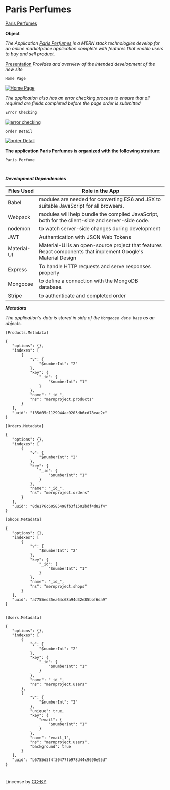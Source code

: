# Paris Perfumes

[Paris Perfumes](https://morning-escarpment-49800.herokuapp.com/) 

**Object**

*The Application [Paris Perfumes](https://morning-escarpment-49800.herokuapp.com/) is a MERN stack technologies develop for an online marketplace application complete with features that enable users to buy and sell product.*

[Presentation](https://github.com/fpinder/Project3/blob/master/ParisPerfume.pptx?raw=true) *Provides and overview of the intended development of the new site*

`Home Page`

<a href="#"><img src="/" alt="Home Page"></a>


*The application also has an error checking process to ensure that all required are fields completed before the page order is submitted*

`Error Checking`

<a href="#"><img src="/" alt="error checking"></a>

`order Detail`

<a href="#"><img src="/" alt="order Detail"></a>

**The application Paris Perfumes is organized with the following struiture:** 

```
Paris Perfume 
    
    
```


**_Development Dependencies_**


 Files Used   |  Role in the App                                                                  |
| ------------ | -------------------------------------------------------------------------------------- |
| Babel | modules are needed for converting ES6 and JSX to suitable JavaScript for all browsers. |
| Webpack | modules will help bundle the compiled JavaScript, both for the client-side and server-side code. |
| nodemon  | to watch server-side changes during development |
| JWT  | Authentication with JSON Web Tokens  |
| Material-UI  | Material-UI is an open-source project that features React components that implement Google's Material Design |
| Express | To handle HTTP requests and serve responses properly | 
| Mongoose | to define a connection with the MongoDB database.  |
| Stripe   | to authenticate and completed order  |



**_Metadata_**

*The application's data is stored in side of the `Mongoose data base` as an  objects.* 

 ```
 [Products.Metadata]

 {
    "options": {},
    "indexes": [
        {
            "v": {
                "$numberInt": "2"
            },
            "key": {
                "_id": {
                    "$numberInt": "1"
                }
            },
            "name": "_id_",
            "ns": "mernproject.products"
        }
    ],
    "uuid": "f85d05c1129944ac9203db6cd78eae2c"
}

[Orders.Metadata]

{
    "options": {},
    "indexes": [
        {
            "v": {
                "$numberInt": "2"
            },
            "key": {
                "_id": {
                    "$numberInt": "1"
                }
            },
            "name": "_id_",
            "ns": "mernproject.orders"
        }
    ],
    "uuid": "8de176c60585498fb3f1502bdf4d82f4"
}

[Shops.Metadata]

{
    "options": {},
    "indexes": [
        {
            "v": {
                "$numberInt": "2"
            },
            "key": {
                "_id": {
                    "$numberInt": "1"
                }
            },
            "name": "_id_",
            "ns": "mernproject.shops"
        }
    ],
    "uuid": "a7755ed35ea64c68a94d32e85bbf6da9"
}


[Users.Metadata]

{
    "options": {},
    "indexes": [
        {
            "v": {
                "$numberInt": "2"
            },
            "key": {
                "_id": {
                    "$numberInt": "1"
                }
            },
            "name": "_id_",
            "ns": "mernproject.users"
        },
        {
            "v": {
                "$numberInt": "2"
            },
            "unique": true,
            "key": {
                "email": {
                    "$numberInt": "1"
                }
            },
            "name": "email_1",
            "ns": "mernproject.users",
            "background": true
        }
    ],
    "uuid": "b6755d5f4f30477fb978d44c9690e95d"
}

```

#
Lincense by <a href="https://creativecommons.org/licenses/by/3.0/" rel="nofollow">CC-BY</a>